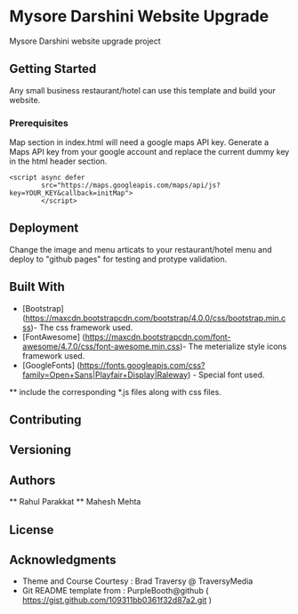 # Mysore Darshini Website Upgrade

Mysore Darshini website upgrade project

## Getting Started

Any small business restaurant/hotel can use this template and build your website.

### Prerequisites

Map section in index.html will need a google maps API key.
Generate a Maps API key from your google account and replace the current dummy key in the html header section.

```
<script async defer
        src="https://maps.googleapis.com/maps/api/js?key=YOUR_KEY&callback=initMap">
        </script>
```

## Deployment

Change the image and menu articats to your restaurant/hotel menu and deploy to "github pages" for testing and protype validation.

## Built With

* [Bootstrap] (https://maxcdn.bootstrapcdn.com/bootstrap/4.0.0/css/bootstrap.min.css)- The css framework used.
* [FontAwesome] (https://maxcdn.bootstrapcdn.com/font-awesome/4.7.0/css/font-awesome.min.css)- The meterialize style icons framework used.
* [GoogleFonts] (https://fonts.googleapis.com/css?family=Open+Sans|Playfair+Display|Raleway) - Special font used.

 ** include the corresponding *.js files along with css files.

## Contributing


## Versioning


## Authors

 ** Rahul Parakkat
 ** Mahesh Mehta

## License


## Acknowledgments

* Theme and Course Courtesy : Brad Traversy @ TraversyMedia
* Git README template from : PurpleBooth@github ( https://gist.github.com/109311bb0361f32d87a2.git )
